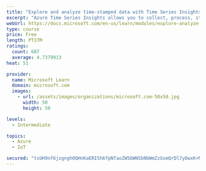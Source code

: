 ```yaml
---
title: "Explore and analyze time-stamped data with Time Series Insights"
excerpt: "Azure Time Series Insights allows you to collect, process, store, analyze, and query data at Internet Of Things (IoT) scale. Learn how to deploy this service and use it to gain insights from data generated by IoT devices."
webUrl: https://docs.microsoft.com/en-us/learn/modules/explore-analyze-time-series-insights/
type: course
price: Free
length: PT37M
ratings:
  count: 687
  average: 4.7379913
heat: 51

provider:
  name: Microsoft Learn
  domain: microsoft.com
  images:
    - url: /assets/images/organizations/microsoft.com-50x50.jpg
      width: 50
      height: 50

levels:
  - Intermediate

topics:
  - Azure
  - IoT

secured: "tsUH9nf6jzgngh0QHnKaERISh6fpNTaoZW5bWN5bNbWmZzGsmQrDl7yOwxK+N2Gye1zLtxYmejXld/9BarHD4eWwd/RwL/OinDQTgxzKfRA7blh88dKeI+nTrmPhSFKR1YQtUUhDwSDDstQ+OoLZ7ejYbnrcghQanCkJu5UWH296SzsqlZ6jMQYnxdwXtDE7AWikg/Sk4mG+m6mbwKSMzkDpiCfGzFmAtEZT2LLAxgLJtusqlcwyE3HBK2Hc+7arlP+j8d4ruAp5nCnmXa4K8oy4j6TBqoMwHyW3CdV4vTlbws/SiRUUuLizusdeBg6V0Lm+JoORdDXIiEGIn+sslBjR3ESBoS67drl58BWtzp7yilSrJBg5fIZSGlGSHmrY2drLbj0pq2r/EPB4fZ/SJaAbhaPL4QZgUbQEvf1CZhc=;J6/XJTVcM4dgJ6tBtyYiKQ=="
---
```


